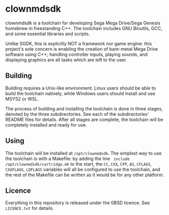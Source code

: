 # clownmdsdk

clownmdsdk is a toolchain for developing Sega Mega Drive/Sega Genesis homebrew
in freestanding C++. The toolchain includes GNU Binutils, GCC, and some
essential libraries and scripts.

Unlike SGDK, this is explicitly NOT a framework nor game engine: this project's
sole concern is enabling the creation of bare-metal Mega Drive software using
C++; handling controller inputs, playing sounds, and displaying graphics are all
tasks which are left to the user.


## Building

Building requires a Unix-like environment. Linux users should be able to build
the toolchain natively, while Windows users should install and use MSYS2 or
WSL.

The process of building and installing the toolchain is done in three stages,
denoted by the three subdirectories. See each of the subdirectories' README
files for details. After all stages are complete, the toolchain will be
completely installed and ready for use.


## Using

The toolchain will be installed at `/opt/clownmdsdk`. The simplest way to use
the toolchain is with a Makefile: by adding the line
` include /opt/clownmdsdk/cartridge.mk` to the start, the `CC`, `CXX`, `CPP`,
`AS`, `CFLAGS`, `CXXFLAGS`, `LDFLAGS` variables will all be configured to use
the toolchain, and the rest of the Makefile can be written as it would be for
any other platform.


## Licence

Everything in this repository is released under the 0BSD licence.
See `LICENCE.txt` for details.
